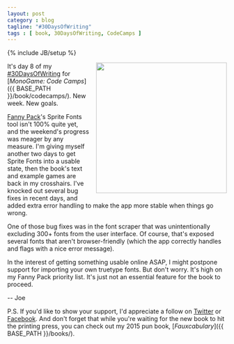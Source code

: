 ```yaml
---
layout: post
category : blog
tagline: "#30DaysOfWriting"
tags : [ book, 30DaysOfWriting, CodeCamps ]
---
```

{% include JB/setup %}

<div style="float:right; margin-left:15px; margin-bottom:15px;"><img alt="" src="{{ BASE_PATH }}/images/blog/2015-11-16-sprite-fonts.png" style="width:300px;" /></div>

It's day 8 of my [#30DaysOfWriting](https://twitter.com/search?f=tweets&q=%2330DaysOfWriting%20%40groundh0g) for [*MonoGame: Code Camps*]({{ BASE_PATH }}/book/codecamps/). New week. New goals.

[Fanny Pack](http://fpack.moreoncode.com/)'s Sprite Fonts tool isn't 100% quite yet, and the weekend's progress was meager by any measure. I'm giving myself another two days to get Sprite Fonts into a usable state, then the book's text and example games are back in my crosshairs. I've knocked out several bug fixes in recent days, and added extra error handling to make the app more stable when things go wrong.

One of those bug fixes was in the font scraper that was unintentionally excluding 300+ fonts from the user interface. Of course, that's exposed several fonts that aren't browser-friendly (which the app correctly handles and flags with a nice error message).

In the interest of getting something usable online ASAP, I might postpone support for importing your own truetype fonts. But don't worry. It's high on my Fanny Pack priority list. It's just not an essential feature for the book to proceed.

-- Joe

P.S. If you'd like to show your support, I'd appreciate a follow on [Twitter](https://twitter.com/groundh0g) or [Facebook](https://www.facebook.com/Fauxcabulary). And don't forget that while you're waiting for the new book to hit the printing press, you can check out my 2015 pun book, [*Fauxcabulary*]({{ BASE_PATH }}/books/).

<div style="clear:both;"></div>
